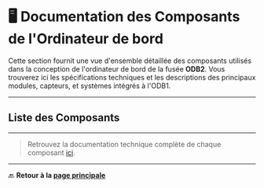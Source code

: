 # 🖥️ **Documentation des Composants de l'Ordinateur de bord**

Cette section fournit une vue d'ensemble détaillée des composants utilisés dans la conception de l'ordinateur de bord de la fusée **ODB2**. Vous trouverez ici les spécifications techniques et les descriptions des principaux modules, capteurs, et systèmes intégrés à l'ODB1.

---

## **Liste des Composants**

---

> Retrouvez la documentation technique complète de chaque composant [ici](./Composantes/).

---

🔙 **Retour à la [page principale](../../README.md)**
